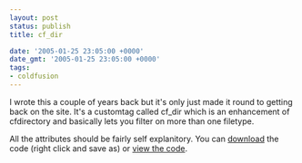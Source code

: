 ```yaml
---
layout: post
status: publish
title: cf_dir

date: '2005-01-25 23:05:00 +0000'
date_gmt: '2005-01-25 23:05:00 +0000'
tags:
- coldfusion
---
```

I wrote this a couple of years back but it's only just made it round to getting back on the site.
It's a customtag called cf_dir which is an enhancement of cfdirectory and basically lets you filter on more than one filetype.
<div class="code"><cf_dir 
   basedir="C:inetpubwwwroot" 
   exts="htm,cfm,asp"
   queryname="dirContents"></div>
All the attributes should be fairly self explanitory. You can <a href="/coldfusion/code/cf_dir.cfm">download</a> the code (right click and save as) or <a href="##" onclick="launchCodeView('/coldfusion/code/cf_dir.cfm');">view the code</a>.
